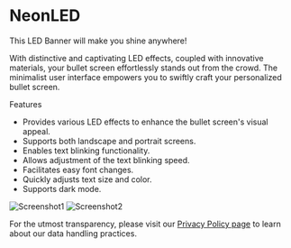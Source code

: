 # NeonLED

This LED Banner will make you shine anywhere!

With distinctive and captivating LED effects, coupled with innovative materials, your bullet screen effortlessly stands out from the crowd. The minimalist user interface empowers you to swiftly craft your personalized bullet screen.

Features
* Provides various LED effects to enhance the bullet screen's visual appeal.
* Supports both landscape and portrait screens.
* Enables text blinking functionality.
* Allows adjustment of the text blinking speed.
* Facilitates easy font changes.
* Quickly adjusts text size and color.
* Supports dark mode.

![Screenshot1](https://elibooklover.github.io/NeonLED/Screenshot1.png) ![Screenshot2](https://elibooklover.github.io/NeonLED/Screenshot2.png)

For the utmost transparency, please visit our [Privacy Policy page](https://elibooklover.github.io/NeonLED/privacy/) to learn about our data handling practices.